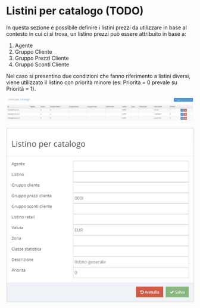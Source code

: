 # Listini per catalogo \(TODO\)

In questa sezione è possibile definire i listini prezzi da utilizzare in base al contesto in cui ci si trova, un listino prezzi può essere attribuito in base a:

1. Agente
2. Gruppo Cliente
3. Gruppo Prezzi Cliente
4. Gruppo Sconti Cliente

Nel caso si presentino due condizioni che fanno riferimento a listini diversi, viene utilizzato il listino con priorità minore \(es: Priorità = 0 prevale su Priorità = 1\).

![Listini per catalogo](../.gitbook/assets/listinipercatalogo.PNG)

![Form inserimento nuovo listino per catalogo](../.gitbook/assets/newlistino.PNG)

